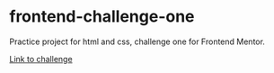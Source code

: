 # frontend-challenge-one

Practice project for html and css, challenge one for Frontend Mentor.

[Link to challenge](https://www.frontendmentor.io/challenges/single-price-grid-component-5ce41129d0ff452fec5abbbc)
